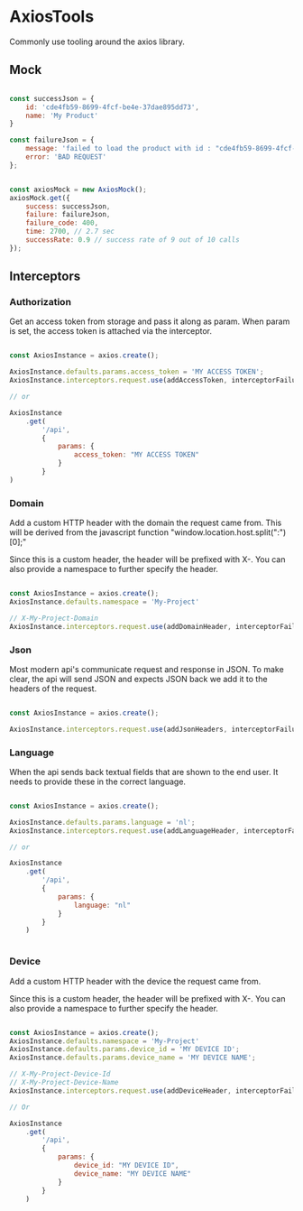 # AxiosTools

Commonly use tooling around the axios library.

## Mock

```js

const successJson = {
    id: 'cde4fb59-8699-4fcf-be4e-37dae895dd73',
    name: 'My Product'
}

const failureJson = {
    message: 'failed to load the product with id : "cde4fb59-8699-4fcf-be4e-37dae895dd73"',
    error: 'BAD REQUEST'
};


const axiosMock = new AxiosMock();
axiosMock.get({
    success: successJson,
    failure: failureJson,
    failure_code: 400,
    time: 2700, // 2.7 sec
    successRate: 0.9 // success rate of 9 out of 10 calls
});

```

## Interceptors

### Authorization

Get an access token from storage and pass it along as param.
When param is set, the access token is attached via the interceptor.

```js

const AxiosInstance = axios.create();

AxiosInstance.defaults.params.access_token = 'MY ACCESS TOKEN';
AxiosInstance.interceptors.request.use(addAccessToken, interceptorFailure);

// or 

AxiosInstance
    .get(
        '/api',
        {
            params: {
                access_token: "MY ACCESS TOKEN"
            }
        }
)


```

### Domain

Add a custom HTTP header with the domain the request came from.
This will be derived from the javascript function "window.location.host.split(":")[0];"

Since this is a custom header, the header will be prefixed with X-.
You can also provide a namespace to further specify the header.


```js

const AxiosInstance = axios.create();
AxiosInstance.defaults.namespace = 'My-Project'

// X-My-Project-Domain 
AxiosInstance.interceptors.request.use(addDomainHeader, interceptorFailure);

```

### Json

Most modern api's communicate request and response in JSON.
To make clear, the api will send JSON and expects JSON back we 
add it to the headers of the request.

```js

const AxiosInstance = axios.create();

AxiosInstance.interceptors.request.use(addJsonHeaders, interceptorFailure);

```

### Language

When the api sends back textual fields that are shown to the end user.
It needs to provide these in the correct language. 

```js

const AxiosInstance = axios.create();

AxiosInstance.defaults.params.language = 'nl';
AxiosInstance.interceptors.request.use(addLanguageHeader, interceptorFailure);

// or 

AxiosInstance
    .get(
        '/api',
        {
            params: {
                language: "nl"
            }
        }
    )



```

### Device

Add a custom HTTP header with the device the request came from.

Since this is a custom header, the header will be prefixed with X-.
You can also provide a namespace to further specify the header.


```js

const AxiosInstance = axios.create();
AxiosInstance.defaults.namespace = 'My-Project'
AxiosInstance.defaults.params.device_id = 'MY DEVICE ID';
AxiosInstance.defaults.params.device_name = 'MY DEVICE NAME';

// X-My-Project-Device-Id 
// X-My-Project-Device-Name
AxiosInstance.interceptors.request.use(addDeviceHeader, interceptorFailure);

// Or

AxiosInstance
    .get(
        '/api',
        {
            params: {
                device_id: "MY DEVICE ID",
                device_name: "MY DEVICE NAME"
            }
        }
    )


```
